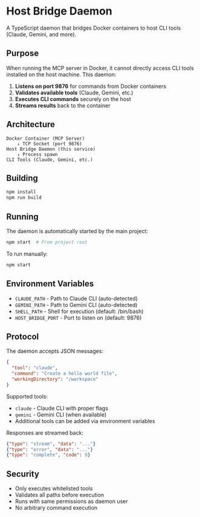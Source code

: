 # Host Bridge Daemon

A TypeScript daemon that bridges Docker containers to host CLI tools (Claude, Gemini, and more).

## Purpose

When running the MCP server in Docker, it cannot directly access CLI tools installed on the host machine. This daemon:

1. **Listens on port 9876** for commands from Docker containers
2. **Validates available tools** (Claude, Gemini, etc.)
3. **Executes CLI commands** securely on the host
4. **Streams results** back to the container

## Architecture

```
Docker Container (MCP Server)
    ↓ TCP Socket (port 9876)
Host Bridge Daemon (this service)
    ↓ Process spawn
CLI Tools (Claude, Gemini, etc.)
```

## Building

```bash
npm install
npm run build
```

## Running

The daemon is automatically started by the main project:
```bash
npm start  # From project root
```

To run manually:
```bash
npm start
```

## Environment Variables

- `CLAUDE_PATH` - Path to Claude CLI (auto-detected)
- `GEMINI_PATH` - Path to Gemini CLI (auto-detected)
- `SHELL_PATH` - Shell for execution (default: /bin/bash)
- `HOST_BRIDGE_PORT` - Port to listen on (default: 9876)

## Protocol

The daemon accepts JSON messages:

```json
{
  "tool": "claude",
  "command": "Create a hello world file",
  "workingDirectory": "/workspace"
}
```

Supported tools:
- `claude` - Claude CLI with proper flags
- `gemini` - Gemini CLI (when available)
- Additional tools can be added via environment variables

Responses are streamed back:
```json
{"type": "stream", "data": "..."}
{"type": "error", "data": "..."}
{"type": "complete", "code": 0}
```

## Security

- Only executes whitelisted tools
- Validates all paths before execution
- Runs with same permissions as daemon user
- No arbitrary command execution
